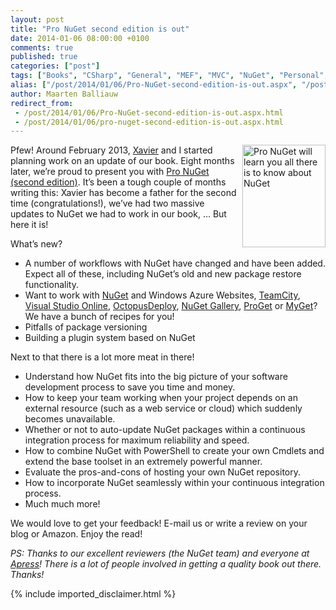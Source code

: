 ```yaml
---
layout: post
title: "Pro NuGet second edition is out"
date: 2014-01-06 08:00:00 +0100
comments: true
published: true
categories: ["post"]
tags: ["Books", "CSharp", "General", "MEF", "MVC", "NuGet", "Personal", "Projects", "Publications", "Source control", "Azure"]
alias: ["/post/2014/01/06/Pro-NuGet-second-edition-is-out.aspx", "/post/2014/01/06/pro-nuget-second-edition-is-out.aspx"]
author: Maarten Balliauw
redirect_from:
 - /post/2014/01/06/Pro-NuGet-second-edition-is-out.aspx.html
 - /post/2014/01/06/pro-nuget-second-edition-is-out.aspx.html
---
```

<p><a href="http://amzn.to/pronuget2"><img style="background-image: none; float: right; padding-top: 0px; padding-left: 0px; margin: 0px 0px 5px 5px; display: inline; padding-right: 0px; border: 0px;" title="Pro NuGet will learn you all there is to know about NuGet" src="/images/image_313.png" alt="Pro NuGet will learn you all there is to know about NuGet" width="133" height="164" align="right" border="0" /></a>Pfew! Around February 2013, <a href="http://www.xavierdecoster.com">Xavier</a> and I started planning work on an update of our book. Eight months later, we&rsquo;re proud to present you with <a href="http://amzn.to/pronuget2">Pro NuGet (second edition)</a>. It&rsquo;s been a tough couple of months writing this: Xavier has become a father for the second time (congratulations!), we&rsquo;ve had two massive updates to NuGet we had to work in our book, &hellip; But here it is!</p>
<p>What&rsquo;s new?</p>
<ul>
<li>A number of workflows with NuGet have changed and have been added. Expect all of these, including NuGet&rsquo;s old and new package restore functionality.</li>
<li>Want to work with <a href="http://www.nuget.org">NuGet</a> and Windows Azure Websites, <a href="http://www.jetbrains.com/teamcity">TeamCity</a>, <a href="http://www.visualstudio.com">Visual Studio Online</a>, <a href="http://www.OctopusDeploy.com">OctopusDeploy</a>, <a href="http://gitgub.com/nuget/nugetgallery">NuGet Gallery</a>, <a href="http://www.inedo.com/proget">ProGet</a> or <a href="http://www.myget.org">MyGet</a>? We have a bunch of recipes for you!</li>
<li>Pitfalls of package versioning</li>
<li>Building a plugin system based on NuGet</li>
</ul>
<p>Next to that there is a lot more meat in there!</p>
<ul>
<li>Understand how NuGet fits into the big picture of your software development process to save you time and money.</li>
<li>How to keep your team working when your project depends on an external resource (such as a web service or cloud) which suddenly becomes unavailable.</li>
<li>Whether or not to auto-update NuGet packages within a continuous integration process for maximum reliability and speed.</li>
<li>How to combine NuGet with PowerShell to create your own Cmdlets and extend the base toolset in an extremely powerful manner.</li>
<li>Evaluate the pros-and-cons of hosting your own NuGet repository.</li>
<li>How to incorporate NuGet seamlessly within your continuous integration process.</li>
<li>Much much more!</li>
</ul>
<p>We would love to get your feedback! E-mail us or write a review on your blog or Amazon. Enjoy the read!</p>
<p><em>PS: Thanks to our excellent reviewers (the NuGet team) and everyone at </em><a href="http://www.apress.com"><em>Apress</em></a><em>! There is a lot of people involved in getting a quality book out there. Thanks!</em></p>
{% include imported_disclaimer.html %}
